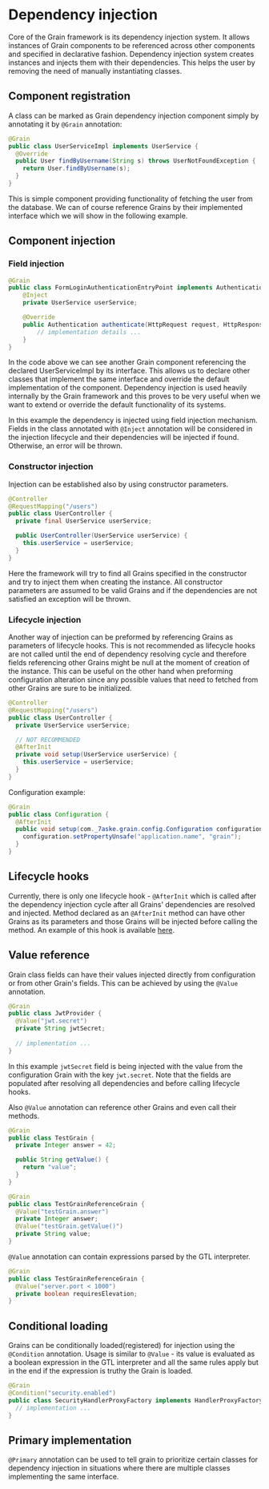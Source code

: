 # Dependency injection

Core of the Grain framework is its dependency injection system. It allows instances
of Grain components to be referenced across other components and specified in declarative
fashion. Dependency injection system creates instances and injects them with
their dependencies. This helps the user by removing the need of manually
instantiating classes.

## Component registration

A class can be marked as Grain dependency injection component simply by annotating
it by `@Grain` annotation:

```java
@Grain
public class UserServiceImpl implements UserService {
  @Override
  public User findByUsername(String s) throws UserNotFoundException {
    return User.findByUsername(s);
  }
}
```

This is simple component providing functionality of fetching the user from
the database. We can of course reference Grains by their implemented interface
which we will show in the following example.

## Component injection

### Field injection

```java
@Grain
public class FormLoginAuthenticationEntryPoint implements AuthenticationEntryPoint {
	@Inject
	private UserService userService;

	@Override
	public Authentication authenticate(HttpRequest request, HttpResponse response) throws GrainSecurityException {
		// implementation details ...
	}
}
```

In the code above we can see another Grain component referencing the declared
UserServiceImpl by its interface. This allows us to declare other classes that
implement the same interface and override the default implementation of the component.
Dependency injection is used heavily internally by the Grain framework and this
proves to be very useful when we want to extend or override the default functionality
of its systems.

In this example the dependency is injected using field injection
mechanism. Fields in the class annotated with `@Inject` annotation will be considered
in the injection lifecycle and their dependencies will be injected if found. Otherwise,
an error will be thrown.

### Constructor injection

Injection can be established also by using constructor parameters.

```java
@Controller
@RequestMapping("/users")
public class UserController {
  private final UserService userService;

  public UserController(UserService userService) {
    this.userService = userService;
  }
}
```

Here the framework will try to find all Grains specified in the constructor and try
to inject them when creating the instance. All constructor parameters are assumed
to be valid Grains and if the dependencies are not satisfied an exception will
be thrown.

### Lifecycle injection

Another way of injection can be preformed by referencing Grains as parameters of
lifecycle hooks. This is not recommended as lifecycle hooks are not called until
the end of dependency resolving cycle and therefore fields referencing other Grains 
might be null at the moment of creation of the instance. This can be useful on the other
hand when preforming configuration alteration since any possible values that
need to fetched from other Grains are sure to be initialized.

```java
@Controller
@RequestMapping("/users")
public class UserController {
  private UserService userService;

  // NOT RECOMMENDED
  @AfterInit
  private void setup(UserService userService) {
    this.userService = userService;
  }
}
```

Configuration example:

```java
@Grain
public class Configuration {
  @AfterInit
  public void setup(com._7aske.grain.config.Configuration configuration) {
    configuration.setPropertyUnsafe("application.name", "grain");
  }
}
```

## Lifecycle hooks

Currently, there is only one lifecycle hook - `@AfterInit` which is called after
the dependency injection cycle after all Grains' dependencies are resolved and injected.
Method declared as an `@AfterInit` method can have other Grains as its parameters
and those Grains will be injected before calling the method. An example of this
hook is available [here](#lifecycle-injection).

## Value reference

Grain class fields can have their values injected directly from configuration
or from other Grain's fields. This can be achieved by using the `@Value` annotation.

```java
@Grain
public class JwtProvider { 
  @Value("jwt.secret")
  private String jwtSecret;
  
  // implementation ...
}
```

In this example `jwtSecret` field is being injected with the value from the configuration
Grain with the key `jwt.secret`. Note that the fields are populated after resolving
all dependencies and before calling lifecycle hooks.

Also `@Value` annotation can reference other Grains and even call their methods.

```java
@Grain
public class TestGrain {
  private Integer answer = 42;

  public String getValue() {
    return "value";
  }
}

@Grain
public class TestGrainReferenceGrain {
  @Value("testGrain.answer")
  private Integer answer;
  @Value("testGrain.getValue()")
  private String value;
}
```

`@Value` annotation can contain expressions parsed by the GTL interpreter.

```java
@Grain
public class TestGrainReferenceGrain {
  @Value("server.port < 1000")
  private boolean requiresElevation;
}
```

## Conditional loading

Grains can be conditionally loaded(registered) for injection using the `@Condition`
annotation. Usage is similar to `@Value` - its value is evaluated as a boolean expression
in the GTL interpreter and all the same rules apply but in the end if the expression
is truthy the Grain is loaded.

```java
@Grain
@Condition("security.enabled")
public class SecurityHandlerProxyFactory implements HandlerProxyFactory {
  // implementation ...    
}
```

## Primary implementation

`@Primary` annotation can be used to tell grain to prioritize certain classes for
dependency injection in situations where there are multiple classes implementing
the same interface.

